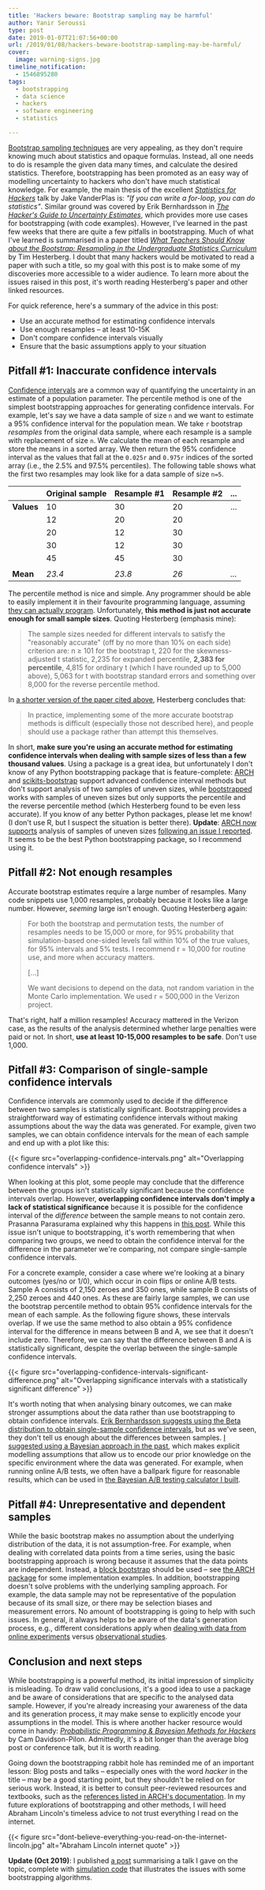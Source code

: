 ```yaml
---
title: 'Hackers beware: Bootstrap sampling may be harmful'
author: Yanir Seroussi
type: post
date: 2019-01-07T21:07:56+00:00
url: /2019/01/08/hackers-beware-bootstrap-sampling-may-be-harmful/
cover:
  image: warning-signs.jpg
timeline_notification:
  - 1546895280
tags:
  - bootstrapping
  - data science
  - hackers
  - software engineering
  - statistics

---
```

[Bootstrap sampling techniques][1] are very appealing, as they don't require knowing much about statistics and opaque formulas. Instead, all one needs to do is resample the given data many times, and calculate the desired statistics. Therefore, bootstrapping has been promoted as an easy way of modelling uncertainty to hackers who don't have much statistical knowledge. For example, the main thesis of the excellent [_Statistics for Hackers_][2] talk by Jake VanderPlas is: _"If you can write a for-loop, you can do statistics"_. Similar ground was covered by Erik Bernhardsson in [_The Hacker's Guide to Uncertainty Estimates_][3], which provides more use cases for bootstrapping (with code examples). However, I've learned in the past few weeks that there are quite a few pitfalls in bootstrapping. Much of what I've learned is summarised in a paper titled [_What Teachers Should Know about the Bootstrap: Resampling in the Undergraduate Statistics Curriculum_][4] by Tim Hesterberg. I doubt that many hackers would be motivated to read a paper with such a title, so my goal with this post is to make some of my discoveries more accessible to a wider audience. To learn more about the issues raised in this post, it's worth reading Hesterberg's paper and other linked resources.

For quick reference, here's a summary of the advice in this post:

  * Use an accurate method for estimating confidence intervals
  * Use enough resamples &ndash; at least 10-15K
  * Don't compare confidence intervals visually
  * Ensure that the basic assumptions apply to your situation

## Pitfall #1: Inaccurate confidence intervals

[Confidence intervals][5] are a common way of quantifying the uncertainty in an estimate of a population parameter. The percentile method is one of the simplest bootstrapping approaches for generating confidence intervals. For example, let's say we have a data sample of size `n` and we want to estimate a 95% confidence interval for the population mean. We take `r` bootstrap _resamples_ from the original data sample, where each resample is a sample with replacement of size `n`. We calculate the mean of each resample and store the means in a sorted array. We then return the 95% confidence interval as the values that fall at the `0.025r` and `0.975r` indices of the sorted array (i.e., the 2.5% and 97.5% percentiles). The following table shows what the first two resamples may look like for a data sample of size `n=5`.

|            | Original sample | Resample #1 | Resample #2 | ...       |
| ---------- | --------------- | ----------- | ----------- | --------- |
| **Values** | 10              | 30          | 20          | ...       |
|            | 12              | 20          | 20          |           |
|            | 20              | 12          | 30          |           |
|            | 30              | 12          | 30          |           |
|            | 45              | 45          | 30          |           |
|            |                 |             |             |           |
| **Mean**   | _23.4_          | _23.8_      | _26_        | _..._     |

The percentile method is nice and simple. Any programmer should be able to easily implement it in their favourite programming language, assuming [they can actually program][6]. Unfortunately, **this method is just not accurate enough for small sample sizes**. Quoting Hesterberg (emphasis mine):

> The sample sizes needed for different intervals to satisfy the "reasonably accurate" (off by no more than 10% on each side) criterion are: n ≥ 101 for the bootstrap t, 220 for the skewness-adjusted t statistic, 2,235 for expanded percentile, <b style="font-weight:700;">2,383 for percentile</b>, 4,815 for ordinary t (which I have rounded up to 5,000 above), 5,063 for t with bootstrap standard errors and something over 8,000 for the reverse percentile method. 

In [a shorter version of the paper cited above][7], Hesterberg concludes that:

> In practice, implementing some of the more accurate bootstrap methods is difficult (especially those not described here), and people should use a package rather than attempt this themselves. 

In short, **make sure you're using an accurate method for estimating confidence intervals when dealing with sample sizes of less than a few thousand values**. Using a package is a great idea, but unfortunately I don't know of any Python bootstrapping package that is feature-complete: [ARCH][8] and [scikits-bootstrap][9] support advanced confidence interval methods but don't support analysis of two samples of uneven sizes, while [bootstrapped][10] works with samples of uneven sizes but only supports the percentile and the reverse percentile method (which Hesterberg found to be even less accurate). If you know of any better Python packages, please let me know! (I don't use R, but I suspect the situation is better there). **Update**: [ARCH now supports][11] analysis of samples of uneven sizes [following an issue I reported][12]. It seems to be the best Python bootstrapping package, so I recommend using it.

## Pitfall #2: Not enough resamples

Accurate bootstrap estimates require a large number of resamples. Many code snippets use 1,000 resamples, probably because it looks like a large number. However, _seeming_ large isn't enough. Quoting Hesterberg again:

> For both the bootstrap and permutation tests, the number of resamples needs to be 15,000 or more, for 95% probability that simulation-based one-sided levels fall within 10% of the true values, for 95% intervals and 5% tests. I recommend r = 10,000 for routine use, and more when accuracy matters.
> 
> [...]
> 
> We want decisions to depend on the data, not random variation in the Monte Carlo implementation. We used r = 500,000 in the Verizon project. 

That's right, half a million resamples! Accuracy mattered in the Verizon case, as the results of the analysis determined whether large penalties were paid or not. In short, **use at least 10-15,000 resamples to be safe**. Don't use 1,000.

## Pitfall #3: Comparison of single-sample confidence intervals

Confidence intervals are commonly used to decide if the difference between two samples is statistically significant. Bootstrapping provides a straightforward way of estimating confidence intervals without making assumptions about the way the data was generated. For example, given two samples, we can obtain confidence intervals for the mean of each sample and end up with a plot like this:

{{< figure src="overlapping-confidence-intervals.png" alt="Overlapping confidence intervals" >}}

When looking at this plot, some people may conclude that the difference between the groups isn't statistically significant because the confidence intervals overlap. However, **overlapping confidence intervals don't imply a lack of statistical significance** because it is possible for the confidence interval of the _difference_ between the sample means to not contain zero. Prasanna Parasurama explained why this happens in [this post][14]. While this issue isn't unique to bootstrapping, it's worth remembering that when comparing two groups, we need to obtain the confidence interval for the difference in the parameter we're comparing, not compare single-sample confidence intervals.

For a concrete example, consider a case where we're looking at a binary outcomes (yes/no or 1/0), which occur in coin flips or online A/B tests. Sample A consists of 2,150 zeroes and 350 ones, while sample B consists of 2,250 zeroes and 440 ones. As these are fairly large samples, we can use the bootstrap percentile method to obtain 95% confidence intervals for the mean of each sample. As the following figure shows, these intervals overlap. If we use the same method to also obtain a 95% confidence interval for the difference in means between B and A, we see that it doesn't include zero. Therefore, we can say that the difference between B and A is statistically significant, despite the overlap between the single-sample confidence intervals.

{{< figure src="overlapping-confidence-intervals-significant-difference.png" alt="Overlapping significance intervals with a statistically significant difference" >}}

It's worth noting that when analysing binary outcomes, we can make stronger assumptions about the data rather than use bootstrapping to obtain confidence intervals. [Erik Bernhardsson suggests using the Beta distribution to obtain single-sample confidence intervals][3], but as we've seen, they don't tell us enough about the differences between samples. [I suggested using a Bayesian approach in the past][16], which makes explicit modelling assumptions that allow us to encode our prior knowledge on the specific environment where the data was generated. For example, when running online A/B tests, we often have a ballpark figure for reasonable results, which can be used in [the Bayesian A/B testing calculator I built][17].

## Pitfall #4: Unrepresentative and dependent samples

While the basic bootstrap makes no assumption about the underlying distribution of the data, it is not assumption-free. For example, when dealing with correlated data points from a time series, using the basic bootstrapping approach is wrong because it assumes that the data points are independent. Instead, a [block bootstrap][18] should be used &ndash; see [the ARCH package][19] for some implementation examples. In addition, bootstrapping doesn't solve problems with the underlying sampling approach. For example, the data sample may not be representative of the population because of its small size, or there may be selection biases and measurement errors. No amount of bootstrapping is going to help with such issues. In general, it always helps to be aware of the data's generation process, e.g., different considerations apply when [dealing with data from online experiments][20] versus [observational studies][21].

## Conclusion and next steps

While bootstrapping is a powerful method, its initial impression of simplicity is misleading. To draw valid conclusions, it's a good idea to use a package and be aware of considerations that are specific to the analysed data sample. However, if you're already increasing your awareness of the data and its generation process, it may make sense to explicitly encode your assumptions in the model. This is where another hacker resource would come in handy: [_Probabilistic Programming & Bayesian Methods for Hackers_][22] by Cam Davidson-Pilon. Admittedly, it's a bit longer than the average blog post or conference talk, but it is worth reading.

Going down the bootstrapping rabbit hole has reminded me of an important lesson: Blog posts and talks &ndash; especially ones with the word _hacker_ in the title &ndash; may be a good starting point, but they shouldn't be relied on for serious work. Instead, it is better to consult peer-reviewed resources and textbooks, such as the [references listed in ARCH's documentation][23]. In my future explorations of bootstrapping and other methods, I will heed Abraham Lincoln's timeless advice to not trust everything I read on the internet.

{{< figure src="dont-believe-everything-you-read-on-the-internet-lincoln.jpg" alt="Abraham Lincoln internet quote" >}}

**Update (Oct 2019)**: I published [a post][25] summarising a talk I gave on the topic, complete with [simulation code][26] that illustrates the issues with some bootstrapping algorithms.

 [1]: https://en.wikipedia.org/wiki/Bootstrapping_(statistics)
 [2]: https://speakerdeck.com/jakevdp/statistics-for-hackers
 [3]: https://erikbern.com/2018/10/08/the-hackers-guide-to-uncertainty-estimates.html
 [4]: https://arxiv.org/abs/1411.5279
 [5]: https://en.wikipedia.org/wiki/Confidence_interval
 [6]: https://blog.codinghorror.com/why-cant-programmers-program/
 [7]: https://storage.googleapis.com/pub-tools-public-publication-data/pdf/44859.pdf
 [8]: https://github.com/bashtage/arch/
 [9]: https://github.com/cgevans/scikits-bootstrap/
 [10]: https://github.com/facebookincubator/bootstrapped/
 [11]: https://github.com/bashtage/arch/releases/tag/4.8.0
 [12]: https://github.com/bashtage/arch/issues/260
 [14]: https://towardsdatascience.com/why-overlapping-confidence-intervals-mean-nothing-about-statistical-significance-48360559900a
 [16]: http://yanirseroussi.com/2016/06/19/making-bayesian-ab-testing-more-accessible/
 [17]: https://yanirs.github.io/tools/split-test-calculator/
 [18]: https://en.wikipedia.org/wiki/Bootstrapping_(statistics)#Block_bootstrap
 [19]: https://arch.readthedocs.io/en/latest/bootstrap/timeseries-bootstraps.html
 [20]: https://yanirseroussi.com/2016/06/19/making-bayesian-ab-testing-more-accessible/
 [21]: https://yanirseroussi.com/2018/12/24/the-most-practical-causal-inference-book-ive-read-is-still-a-draft/
 [22]: http://camdavidsonpilon.github.io/Probabilistic-Programming-and-Bayesian-Methods-for-Hackers/
 [23]: https://arch.readthedocs.io/en/latest/bootstrap/background.html
 [25]: https://yanirseroussi.com/2019/10/06/bootstrapping-the-right-way/
 [26]: https://github.com/yanirs/yanirs.github.io/blob/master/talks/bootstrapping-the-right-way/notebook.ipynb
